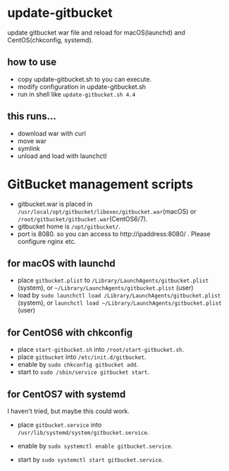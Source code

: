 # update-gitbucket

update gitbucket war file and reload for macOS(launchd) and CentOS(chkconfig, systemd).

## how to use

- copy update-gitbucket.sh to you can execute.
- modify configuration in update-gitbucket.sh
- run in shell like `update-gitbucket.sh 4.4`

## this runs...
- download war with curl
- move war
- symlink
- unload and load with launchctl

# GitBucket management scripts

- gitbucket.war is placed in `/usr/local/opt/gitbucket/libexec/gitbucket.war`(macOS) or `/root/gitbucket/gitbucket.war`(CentOS6/7).
- gitbucket home is `/opt/gitbucket/`.
- port is 8080. so you can access to http://ipaddress:8080/ . Please configure nginx etc.

## for macOS with launchd

- place `gitbucket.plist` to `/Library/LaunchAgents/gitbucket.plist` (system), or `~/Library/LaunchAgents/gitbucket.plist` (user)
- load by `sudo launchctl load /Library/LaunchAgents/gitbucket.plist` (system), or `launchctl load ~/Library/LaunchAgents/gitbucket.plist` (user)

## for CentOS6 with chkconfig

- place `start-gitbucket.sh` into `/root/start-gitbucket.sh`.
- place `gitbucket` into `/etc/init.d/gitbucket`.
- enable by `sudo chkconfig gitbucket add`.
- start to `sudo /sbin/service gitbucket start`.

## for CentOS7 with systemd

I haven't tried, but maybe this could work.

- place `gitbucket.service` into `/usr/lib/systemd/system/gitbucket.service`.

- enable by `sudo systemctl enable gitbucket.service`.
- start by `sudo systemctl start gitbucket.service`.
